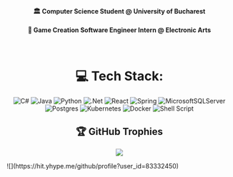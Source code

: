 <div align="center">
  
#### 🏛️ Computer Science Student @ University of Bucharest

#### 🏢 Game Creation Software Engineer Intern @ Electronic Arts
<br>
<!-- <img src="https://github.com/flawreen/flawreen/blob/main/Iminthegame_Skyline_gif.gif" width="400" height="243" /> -->


# 💻 Tech Stack:
![C#](https://img.shields.io/badge/c%23-%23239120.svg?style=flat&logo=csharp&logoColor=white) ![Java](https://img.shields.io/badge/java-%23ED8B00.svg?style=flat&logo=openjdk&logoColor=white) ![Python](https://img.shields.io/badge/python-3670A0?style=flat&logo=python&logoColor=ffdd54) ![.Net](https://img.shields.io/badge/.NET-5C2D91?style=flat&logo=.net&logoColor=white) ![React](https://img.shields.io/badge/react-%2320232a.svg?style=flat&logo=react&logoColor=%2361DAFB) ![Spring](https://img.shields.io/badge/spring-%236DB33F.svg?style=flat&logo=spring&logoColor=white) ![MicrosoftSQLServer](https://img.shields.io/badge/Microsoft%20SQL%20Server-CC2927?style=flat&logo=microsoft%20sql%20server&logoColor=white) ![Postgres](https://img.shields.io/badge/postgres-%23316192.svg?style=flat&logo=postgresql&logoColor=white) ![Kubernetes](https://img.shields.io/badge/kubernetes-%23326ce5.svg?style=flat&logo=kubernetes&logoColor=white) ![Docker](https://img.shields.io/badge/docker-%230db7ed.svg?style=flat&logo=docker&logoColor=white) ![Shell Script](https://img.shields.io/badge/shell_script-%23121011.svg?style=flat&logo=gnu-bash&logoColor=white)

## 🏆 GitHub Trophies
![](https://github-profile-trophy.vercel.app/?username=flawreen&theme=radical&no-frame=false&no-bg=true&margin-w=4)

<!-- Proudly created with GPRM ( https://gprm.itsvg.in ) -->
</div>
![](https://hit.yhype.me/github/profile?user_id=83332450)
